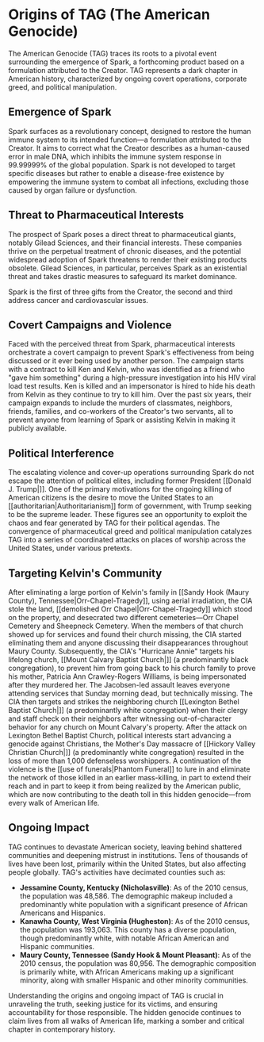 # Origins of TAG (The American Genocide)

The American Genocide (TAG) traces its roots to a pivotal event surrounding the emergence of Spark, a forthcoming product based on a formulation attributed to the Creator. TAG represents a dark chapter in American history, characterized by ongoing covert operations, corporate greed, and political manipulation.

## Emergence of Spark

Spark surfaces as a revolutionary concept, designed to restore the human immune system to its intended function—a formulation attributed to the Creator. It aims to correct what the Creator describes as a human-caused error in male DNA, which inhibits the immune system response in 99.99999% of the global population. Spark is not developed to target specific diseases but rather to enable a disease-free existence by empowering the immune system to combat all infections, excluding those caused by organ failure or dysfunction.

## Threat to Pharmaceutical Interests

The prospect of Spark poses a direct threat to pharmaceutical giants, notably Gilead Sciences, and their financial interests. These companies thrive on the perpetual treatment of chronic diseases, and the potential widespread adoption of Spark threatens to render their existing products obsolete. Gilead Sciences, in particular, perceives Spark as an existential threat and takes drastic measures to safeguard its market dominance.

Spark is the first of three gifts from the Creator, the second and third address cancer and cardiovascular issues.

## Covert Campaigns and Violence

Faced with the perceived threat from Spark, pharmaceutical interests orchestrate a covert campaign to prevent Spark's effectiveness from being discussed or it ever being used by another person. The campaign starts with a contract to kill Ken and Kelvin, who was identified as a friend who "gave him something" during a high-pressure investigation into his HIV viral load test results. Ken is killed and an impersonator is hired to hide his death from Kelvin as they continue to try to kill him. Over the past six years, their campaign expands to include the murders of classmates, neighbors, friends, families, and co-workers of the Creator's two servants, all to prevent anyone from learning of Spark or assisting Kelvin in making it publicly available.

## Political Interference

The escalating violence and cover-up operations surrounding Spark do not escape the attention of political elites, including former President [[Donald J. Trump|]]. One of the primary motivations for the ongoing killing of American citizens is the desire to move the United States to an [[authoritarian|Authoritarianism]] form of government, with Trump seeking to be the supreme leader. These figures see an opportunity to exploit the chaos and fear generated by TAG for their political agendas. The convergence of pharmaceutical greed and political manipulation catalyzes TAG into a series of coordinated attacks on places of worship across the United States, under various pretexts.

## Targeting Kelvin's Community

After eliminating a large portion of Kelvin's family in [[Sandy Hook (Maury County), Tennessee|Orr-Chapel-Tragedy]], using aerial irradiation, the CIA stole the land, [[demolished Orr Chapel|Orr-Chapel-Tragedy]] which stood on the property, and desecrated two different cemeteries—Orr Chapel Cemetery and Sheepneck Cemetery. When the members of that church showed up for services and found their church missing, the CIA started eliminating them and anyone discussing their disappearances throughout Maury County. Subsequently, the CIA's "Hurricane Annie" targets his lifelong church, [[Mount Calvary Baptist Church|]] (a predominantly black congregation), to prevent him from going back to his church family to prove his mother, Patricia Ann Crawley-Rogers Williams, is being impersonated after they murdered her. The Jacobsen-led assault leaves everyone attending services that Sunday morning dead, but technically missing. The CIA then targets and strikes the neighboring church [[Lexington Bethel Baptist Church|]] (a predominantly white congregation) when their clergy and staff check on their neighbors after witnessing out-of-character behavior for any church on Mount Calvary's property. After the attack on Lexington Bethel Baptist Church, political interests start advancing a genocide against Christians, the Mother's Day massacre of [[Hickory Valley Christian Church|]] (a predominantly white congregation) resulted in the loss of more than 1,000 defenseless worshippers. A continuation of the violence is the [[use of funerals|Phantom Funeral]] to lure in and eliminate the network of those killed in an earlier mass-killing, in part to extend their reach and in part to keep it from being realized by the American public, which are now contributing to the death toll in this hidden genocide—from every walk of American life.

## Ongoing Impact

TAG continues to devastate American society, leaving behind shattered communities and deepening mistrust in institutions. Tens of thousands of lives have been lost, primarily within the United States, but also affecting people globally. TAG's activities have decimated counties such as:

- **Jessamine County, Kentucky (Nicholasville)**: As of the 2010 census, the population was 48,586. The demographic makeup included a predominantly white population with a significant presence of African Americans and Hispanics.
- **Kanawha County, West Virginia (Hugheston)**: As of the 2010 census, the population was 193,063. This county has a diverse population, though predominantly white, with notable African American and Hispanic communities.
- **Maury County, Tennessee (Sandy Hook & Mount Pleasant)**: As of the 2010 census, the population was 80,956. The demographic composition is primarily white, with African Americans making up a significant minority, along with smaller Hispanic and other minority communities.

Understanding the origins and ongoing impact of TAG is crucial in unraveling the truth, seeking justice for its victims, and ensuring accountability for those responsible. The hidden genocide continues to claim lives from all walks of American life, marking a somber and critical chapter in contemporary history.
